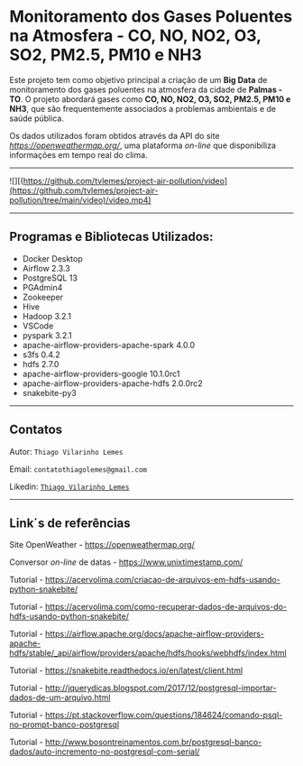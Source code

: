 #  Monitoramento dos Gases Poluentes na Atmosfera - CO, NO, NO2, O3, SO2, PM2.5, PM10 e NH3

Este projeto tem como objetivo principal a criação de um <b>Big Data</b> de monitoramento dos gases poluentes na atmosfera da cidade de <b>Palmas - TO</b>. O projeto abordará gases como <B>CO, NO, NO2, O3, SO2, PM2.5, PM10 e NH3</B>, que são frequentemente associados a problemas ambientais e de saúde pública. 

Os dados utilizados foram obtidos através da API do site <i>https://openweathermap.org/</i>, uma plataforma <i>on-line</i> que disponibiliza informações em tempo real do clima.

<hr>

![][(https://github.com/tvlemes/project-air-pollution/video](https://github.com/tvlemes/project-air-pollution/tree/main/video)/video.mp4)

<hr>

## Programas e Bibliotecas Utilizados:</B>

* Docker Desktop
* Airflow 2.3.3
* PostgreSQL 13
* PGAdmin4
* Zookeeper
* Hive
* Hadoop 3.2.1 
* VSCode
* pyspark 3.2.1 
* apache-airflow-providers-apache-spark 4.0.0
* s3fs 0.4.2 
* hdfs 2.7.0 
* apache-airflow-providers-google 10.1.0rc1 
* apache-airflow-providers-apache-hdfs 2.0.0rc2 
* snakebite-py3

<hr>

## Contatos 

Autor: `Thiago Vilarinho Lemes`

Email: `contatothiagolemes@gmail.com`

Likedin: [`Thiago Vilarinho Lemes`](https://www.linkedin.com/in/thiago-l-b1232727/)

<hr>

## Link´s de referências

Site OpenWeather - https://openweathermap.org/

Conversor <i>on-line</i> de datas - https://www.unixtimestamp.com/

Tutorial - https://acervolima.com/criacao-de-arquivos-em-hdfs-usando-python-snakebite/

Tutorial - https://acervolima.com/como-recuperar-dados-de-arquivos-do-hdfs-usando-python-snakebite/

Tutorial - https://airflow.apache.org/docs/apache-airflow-providers-apache-hdfs/stable/_api/airflow/providers/apache/hdfs/hooks/webhdfs/index.html

Tutorial - https://snakebite.readthedocs.io/en/latest/client.html

Tutorial - http://jquerydicas.blogspot.com/2017/12/postgresql-importar-dados-de-um-arquivo.html

Tutorial - https://pt.stackoverflow.com/questions/184624/comando-psql-no-prompt-banco-postgresql

Tutorial - http://www.bosontreinamentos.com.br/postgresql-banco-dados/auto-incremento-no-postgresql-com-serial/
